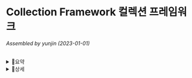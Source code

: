  # Collection Framework 컬렉션 프레임워크 
_Assembled by yunjin (2023-01-01)_

</br>

<details>
<summary>🔎요약</summary>
<div markdown="1">

#### 🕵🏻‍♂️ Collection Framework 
> - `다수의 객체(데이터)를 다루기 위함` 
> 	
> #### Collection
> - 사전적의미론 여러 객체(데이터)를 모아 놓은 것을 의미함
> - `List, et의 공통 부분만 뽑아 놓은 Collection 인터페이스`라고함 (Map 제외)
> - List, Set은 Collection의 자손이기 때문에 collection 인터페이스가 가지고 있는 모든 메서드를 가지고 있음
> - Collection 인터페이스를 구현한 클래스를 List, Set 이라고 보면 됨
> 
> #### Framework
> - 프로그램을 만들 때 정해진 툴

#### List, Set, Map 간단 정리
> - `데이터를 다루기 위한 컬렉션 프레임워크`의 핵심 인터페이스는 크게 3가지 존재
> #### List 
> - `순서 유지O, 중복 허용 O`
> - ArrayList, LinkedList (List 인터페이스를 구현한 핵심 클래스)
>
> #### Set
> - `순서 유지X, 중복 허용 X`
> - HashSet, TreeSet (Set 인터페이스를 구현한 핵심 클래스)
> - 집합과 관련된 메서드 존재  
>	→ addAll(합집합), containsAll(부분집합), removeAll(차집합), retainAll(교집합)
> 
> #### Map
> - `순서 유지X, Key-중복 허용 X, Value-중복 허용 O`
> - HashMap, TreeMap (Map인터페이스를 구현한 핵심 클래스)
> - LinkedHashMap은 순서가 있음
> - HashMap 동기화 X, HashTable 동기화 O (13장 쓰레드)
> - entrySet() key-value 쌍을 Map.Entry타입의 객체로 저장함
> - values() return 타입이 Collection    
>	→ Collectoin은 List, Set 모두 포함되어 있어서 중복이 있어도 되고, 없어도 됨
>	
> #### 자료구조
> - 이 외에도 여러가지 컬렉션에 있고 `데이터를 잘 다루기 위해서는 어떤 식으로 저장 해야 되는 지 어떤 구조로 저장해야 되는 지` 정리해 놓은 학문이 자료구조임
> - 모든 Data Structure는 배열(연속)/연결(비연속)기반으로 되어 있음	
> 
</div>
</details>
 
<details>
<summary>🔎상세</summary>
<div markdown="1">     
	
#### 🕵🏻‍♀️ Collection Framework 
> - 다수의 객체(데이터)를 다루기 위함 
> - 정형화된 lib를 이용해 수월한 프로그래밍 하기 위함 
> - 프레임워크를 사용하면 생산성이 올라가고, 유지보수에 용이함 
> - java.util 패키지에 포함되어 있고, jdk1.2부터 제공되어 있음 
> - 검색, 저장, 정렬, 삭제 
>
> ##### Collection 기본 메서드
> - add(), remove(), size(), isEmpty(), iterator(), clear(), equals(), hashCode(), toArray(), contains(), retain() 등
> 
> ##### [`+여기서 잠깐`]() 객체를 다룬 다는 것은?   	
>  - 데이터를 저장,삭제,검색,정렬을 하는 것을 의미함    
>
> ##### [`+여기서 잠깐`]() 객체를 다룬 다는 것은?  	 
>  - lib란 : 기능을 의미   	 
>	
> #### List, Set, Map 
> - List : 순서가 있고 데이터의 중복 허용함    
> 	→ 구현 클래스 : ArrayList, LinkedList, Stack, Vector 등
> - Set : 순서를 유지하지 않고 데이터의 중복 허용안함   
> 	→ 구현 클래스 : HashSet, TreeSet 등  
> - Map : 키(key)와 값(value)이 한 쌍으로 이루어진 데이터 집합   
>	순서는 유지하지 않음. 키는 중복 허용하지 않고, 값은 중복을 허용함   
> 	→ 구현 클래스 : HashMap, TreeMap, HashTable, Properties 등 
> - List, Set의 공통 부분을 뽑아서 Collection이라는 인터페이스를 따로 정의함
> 
> 
> #### Collection
> - 여러 객체(데이터)를 모아 놓은 것을 의미
> 
> #### Framework
> - 프로그램을 만들 때 정해진 툴
> 
#### List 
>
>
>                      List
>        ↗              ↑             ↖
>     Vector(old) | *ArrayList(new) | *LinkedList
>        ↑
>     Statck
>	
> - Vector(old) ≒ ArrayList(new)    
> - Vector(old) : 동기화 O
> - ArrayList(new) : 동기화 X   
> - List 인터페이스는 순서 유지 O, 중복 허용 O  
>     
> #### 메서드
> - 추가 add, 
> - 삭제 remove
> - 검색 indexOf, lastIndexOf
> - 변경 set
> - 정렬 sort
> - 읽기 get, subList
> 
> #### ArrayList (배열기반)
>> - List 인터페이스 구현함   
>>	→ List가 붙으면 List 인터페이스 구현했구나 알 수 있음
>> - 저장 순서가 유지되고, 중복을 허용함
>> - Array 배열로 데이터 저장공간은 배열을 사용함 (배열기반)		
>> - 배열을 한번 생성하면 길이 못바꿈 (배열의 길이 불변)     
>>	→ 배열의 길이가 넉넉하지 못하면 배열을 새로 생성해서 복사해서 넣어야 하기 때문에 성능이 떨어짐
>> 
>> #### Vector
>>> - Vector 클래스를 안을 보면 객체배열이 있고, 자체적으로 동기화 처리 되어 있음  
>>> - Object[] 객체배열에는 모든 객체의 배열을 저장할 수 있음 (다형성)    
>>> 	→ 다형성 : 조상 타입의 참조변수로 자손 객체를 다를 수 있음 
>> 
>> #### Array 장단점
>>> ##### 장점
>>> - 순차적인 데이터 추가/삭제 빠름 (끝에 추가, 삭제) 
>>> - 배열은 구조가 간단하고, 데이터를 읽는 데 걸리는 시간(접근시간, access time)이 짧음  
>>> ##### 단점	
>>> - 크기변경 불가, 데이터 중간에 조작하는 추가/삭제 시간 많이 걸림 	
>>> - 비순차적인 데이터의 추가, 변경, 삭제 시간이 많이 걸림 
>>> * 크기를 변경해야 하는 경우 (새로운 배열 생성 후 데이터 복사)  
>>> 	1. 더 큰 배열 생성 
>>> 	2. 내용 복사 
>>> 	3. 참조변경 
>>> * 크기 변경을 피하기 위해 충분히 큰 배열을 생성하면, 메모리 낭비됨
> 
>  #### LinkedList (연결기반) 
>> - 배열의 단점을 보완
>> - 불연속적 (불연속적으로 존재하는 데이터를 연결, 노드마다 연결)
>> - 다음요소, 다음노드만 참조함 (next)
>> 
>> ##### 장점
>> - 변경에 유리
>> - 데이터의 추가 (한 번의 노드객체 생성과 두 번의 참조변경만으로 가능)	
>> - 데이터의 삭제 (한 번의 참조변경만으로 가능)
>>
>> ##### 단점	
>> - 접근성이 나쁨
> 
> #### Doubly LinkedList (이중 연결리스트)
>> - 연결리스트 단점을 보완해 접근성을 향상 시킴
>> - 장점 : 접근성 향상, 바로 앞뒤 이동 좋음. 이전/다음 노드 참조 (next, previous)
>> - 단점 : 한번에 2-3개 요소를 건너 뛸 수 없음
> 
> #### Doubly Circular LinkedList (이중 원형 연결리스트)
>> - 맨 앞/뒤 요소 연결됨 (ex, TV채널 0번, 99번..)  
>> - 이중 연결리스트로 구현되어 있음  
> 
> #### ArrayList vs LinkedList 성능비교
>> - 순차 데이터 추가/삭제 : ArrayList 승
>> - 비순차 데이터 추가/삭제 : LinkedList 승 (20배 차이)
>> - 접근시간 : ArrayList 승   
>>   → 인덱스가 n인 데이터의 주소(접근시간) = 배열의 주소 + n*데이터 타입의 크기 
>> 
>> |**Collection**|읽기(접근시간)|변경(추가/삭제)|단점|비고|
>> |:---:|---:|---|:---|:---|
>> |ArrayList|⭐빠름|느림(순차적인 추가/삭제 빠름⭐)|비효율적인 메모리 사용|배열기반,순차적,연속적
>> |LinkedList|느림|빠름⭐|데이터가 많을 수록 접근성이 떨어짐|연결기반,비순차적,비연속
>> 
>> * ArrayList 비효율적인 메모리 사용   
>>	→ 성능을 높히기 위해서 배열의 크기를 높게 잡을 때, 배열의 단점이 복사/이동이 문제임   
>>	그걸 적게 일어나게 하려면 크기를 크게 잡아야 해서 비효율적임
>
> #### Stack
>> - LIFO 구조 (Last In First Out)   
>> - 마지막에 저장된 것을 제일 먼저 꺼내게 됨
>> - 제일 처음 저장된 것을 마지막에 꺼내게 됨  
>> - 저장(push), 추출(pop)   
>> - 스택을 구현할 때 배열(Array) 적합함  
>>	→ 이유? 순차적인 추가/삭제에 용이하기 때문 
>>  	
>> #### 메서드  
>> - boolean empty() : 스택이 비어있는 지 알려줌  
>> - Object peek() : 스택의 맨 위에 저장된 객체 반환. Exception 발생 (try-catch체크)  
>> - Object pop() : 스택 맨 위에 저장된 객체를 반환. Exception 발생 (try-catch체크)  
>> - Object push(Object item) : 스택에 객체를 저장  
>> - int search(Object o) : 객체를 찾아 위치 반환, 못찾으면 -1 (배열과 달리 위치는 0이 아닌 1부터 시작)  
>> - `스택은 클래스임(구현체)`. 큐는 인터페이스  
> 
> #### Queue(큐)
>> - FIFO 구조 (First In First Out)
>> - 제일 먼저 저장한 것을 제일 먼저 꺼내게 됨  
>> - 마지막에 저장된 것이 마지막에 꺼내게 됨  
>> - 저장(offer), 추출(poll) 
>> 
>> - 큐를 구현할 때 배열(LinkedList) 적합함    
>>	→ 이유? 요소를 삭제하면 앞뒤 자리 이동없이 주소만 연결해주면 되기 때문에 링크드리스트가 용이함   
>> #### 메서드
>> - boolean add() : 추가, 저장공간 부족하면 Exception 발생 (try-catch체크)
>> - Object  remove() : 삭제, 비어있으면 Exception 발생 (try-catch체크)
>> - Object element() :  삭제없이 요소를 읽어옴. Exception 발생
>> - boolean offer(Object o) : 큐에 객체를 저장
>> - Object poll() : 삭제, 비어 있으면 null 반환 (if로 null 체크)
>> - Object peek() : 삭제없이 요소를 읽어온다. 큐가 비어 있으면 null 반환
>> - `큐는 인터페이스`이다. 그러므로 큐를 구현하는 방법은
>>	1. Queue 직접구현
>>	2. Queue 구현한 클래스 사용 ex) queue q = new LinkedList(); 
> #### Stack vs Queue 비교
>> |**List**|구현체|장단점| 
>> |:---:|:---|:---| 
>> |Stack|ArrayList 구현하는 게 유리함|중간에 추가와 삭제하면 자리 이동해야되서 비효율적 
>> |Queue|LinkedList 사용하면 적합함|중간에 추가와 삭제할 때 자리이동 안해도 되서 유리함	 
>
>
#### 🕵 Collection Framework 데이터 읽기  
> #### Iterator, ListIterator, Enumeration  
>> - 컬렉션에 저장된 데이터를 읽는데 사용되는 `인터페이스`   
>> - 컬렉션 종류마다 읽어오는 방법이 다른데 iterator의 `표준화`된 방법을 통해 요소를 읽어옴  
>> - Enumeration은 Iterator의 구버전   
>> 	
>> #### 메서드  
>> - boolean hasNext() : 읽어 올 요소가 남아있는 지 확인함  
>> - Object next() : 다음 요소를 읽어 옴  
>	
> #### Iterator 
>> - Iterator는 단반향으로 데이터를 읽음
>> - `컬렉션(List/Set/Map)마다 구조가 달라 읽어오는 방법이 다름`  
>>	→  `저장된 요소들을 읽어오는 방법을 Iterator로 표준화 한 것` 
>	
> #### Iterator (1회용)	
>> - Iterator는 `1회용`이라 다 쓰고 나면 다시 얻어와야 해서 `새로운 Iterator를 만들`어야 함  
>> ```    
>> ListIterator it = tmp.listIterator();
>>
>> while(it.hasNext()) {
>>      System.out.println(++i + "." + it.next());
>> }
>>
>>
>> ListIterator it2 = tmp.listIterator();
>>
>> while(it2.hasNext()) {
>>      System.out.println(++i + "." + it2.next());
>> }  
>> ```
>	
> #### ListIterator 양방향
>> - ListIterator는 `양방향`으로 데이터를 읽어 옴
>> - 이전 요소 읽어올 수 있음 
>> - ex) LinkedList 데이터 요소를 읽어 올 때 listIterator() 메서드를 이용함 	
> 
> #### Map
>> - `Collection 자손이 아니기 때문에 Iterator 메서드가 없음`
>> - Map에서 데이터를 불러오려면 (Set type)KeySet(), (Set type)entrySet(), (Collections)values() 호출
>> 
>> #### 메서드 
>> - keySet() 
>> - entrySet()  
>> - values()    
>>	→ `KeySet(), entrySet(), values()를 이용해 Set(KeySet,entrySet)이나 Collection(values) 얻어 온 후 Iterator를 호출`해야 함 
>>	
>> ##### [`+여기서 잠깐`]() entry란?   
>> 	- k,v 한쌍을 의미함   
> 
> 
> #### Array 
>> - 배열을 다루기 편리한 메서드(static) 제공 
>> - Objects, Collections, Math  
>> 	→ util 클래스라고 부름
>> 
>> #### 배열의 출력 
>> - toString() 
>> 
>> #### 배열의 복사 
>> - copyOf() // end 
>> - copyOfRange() // from-to범위 
>> 
>> #### 배열 채우기 
>> - fill() // 특정값을 채움 
>> - setAll() // 람다식을 이용해서 채움
>> 
>> #### 배열의 정렬과 검색   
>> - sort()   
>> - binarySearch()   
>>	→ 이진탐색(이진검색/이분검색)은 정렬 되어 있을 때만 가능함  
>>	→ 1. 정렬(sort) 2. binarySearch() 메서드 사용  
>> - 순차검색(탐색)  
>>	→ 순서대로 찾음   
>> #### 다차원 배열의 출력  
>> - deepToString() 
>> - deepEquals() 
> 
> 
> ### List vs 배열 차이 
>> List : 읽기 전용 
>> Array : 읽기, 변경 가능 
>> ``` 	
>> 읽기전용
>> List list = Arrays.asList(new Integer[]{1,2,3,4,5,});
>> List list = Arrays.asList(1,2,3,4,5)
>> 
>> 
>> 변경가능
>> List list = new ArrayList(Arrays.asList(1,2,3,4,5));
>> ``` 
>
>	
> #### Comparator와 Comparable
>> - `정렬기준 제공하는 인터페이스` 
>> - 객체 정렬에 필요한 메서드(정렬기준)를 정의한 인터페이스  
>> ※ 인터페이스로 기본클래스에 구현된 경우도 있고 추가 구현 시, 추상메서드만 존재하여 오버라이딩 해야함  
>> 
>> #### Comparator 
>> - int compare(Object o1, Object o2); // o1,o2 두 객체 비교  
>> - boolean equals(Object obj); // 오버라이딩  
>> 
>> #### Comparable  
>> - int compareTo(Object o); // 주어진 객체 o와 자신(this) 비교   
>> 
>> #### compare()와 compareTo() 메서드  
>> - 두 대상을 비교 후 결과에 따라 같으면 0, 왼쪽이 크면 양수, 오른쪽 크면 -1로 반환 
>> - ex) 3<9 (-) | 9>3 (+) 
>>
>> ##### [`+여기서 잠깐`]() 정렬 sort() 방법 
>> 	1. 두 대상 비교 (대상) 
>>	2. 자리바꿈 (기준) 
>>	→ 오름차순, 내림차순에 따라 자리 변동 
>>	3. 1,2번 반복 (반복)            
>>    - 정렬 방법은 똑같다. 단, 전략이 다르다. (정렬기준 등)
>>    
#### Set
>
>                 Set
>        ↗         ↑
>     HashSet*   SortedSet
>                   ↑
>                TreeSet*
>  
> - Set 인터페이스 - 순서 X, 중복 X
> 
> #### 집합관련 메서드
> - addAll(합집합), containsAll(부분집합), removeAll(차집합), retainAll(교집합)
>
> #### HashSet
>> - `순서를 유지하지 않고 중복을 허용하지 않음`
>> - `Set 인터페이스를 구현`한 대표적인 컬렉션 클래스
>> - `순서를 유지하려면, LinkedHashSet`클래스를 사용하면 된다.
>>
>> #### 주요 메서드
>> - HashSet()
>> - HashSet(Collection c) 생성자
>> - HashSet(int initialCapacity) 초기용량
>> - HashSet(int initialCapacity, float loadFactor) 조건 0.8이면 80%차면 언제로 2배로 늘릴 것인지. (언제)
>> - 보통 컬렉션 클래스들은 공간이 부족하면 스스로 늘리지만, loadFactor 통해 설정할 수 있음
>> 
>> 
>> ##### 추가
>> - boolean add(Object o)
>>   - HashSet은 객체를 저장하기 전에 기존에 같은 객체가 있는 지 확인
>>   - 같은 객체가 없으면 저장하고, 있으면 저장하지 않음
>>   - add() 메서드 실행 시, equals(), hashCode() 호출해서 중복 유무 확인함
>>   - equals(), hashCode()는 Object클래스에 있음
>>   - equals(), hashCode()를 overriding 하지 않으면 HashSet이 제대로 동작안함
>> - boolean addAll(Collection c) 합집합
>>
>> ##### 삭제
>> - boolean remove(Object o)
>> - boolean removeAll(Collection c) 교집합
>> - boolean retainAll(Collection c) 차집합
>> - void clear() 모두삭제
>> 
>> ##### 포함여부
>> - boolean contains(Object o)
>> - boolean containsAll(Collection c) Collection에 담긴 여러객체 모두 포함되어 있는 지
>> - Iterator iterator()
>> 
>> ##### 기타
>> - boolean isEmpty() 비어 있는 지 확인
>> - int size()
>> - Object[] toArray() 객체 배열로 반환
>> - Object[] toArray(Object[ ] a)
>
> #### TreeSet
>> - `범위 검색와 정렬에 유리한` 컬렉션 클래스
>> - `HashSet보다 데이터 추가, 삭제에 시간 소요`됨
>> - 이진 탐색 트리(binary search tree)로 구현됨
>>   - 이진 트리는 모든 노드가 최대 0~2개인 하위 노드를 갖음
>>   - 각 요소(node)가 나무(tree)형태로 연결 (LinkedList의 변형)
>>   - 루트(root)부터 시작됨
>> 
>> ##### 주요 메서드
>> - TreeSet() 기본 생성자
>> - TreeSet(Collection c) 주어진 컬렉션을 저장하는 TreeSet을 생성
>> - TreeSet(Comparator comp) 주어진 `정렬기준`으로 정렬하는 TreeSet을 생성
>> 
>> ##### 검색
>> - SortedSet subSet(Object fromElement, Object toElement) 범위 검색의 결과 반환 (끝 범위 포함 안함)
>> - SortedSet headSet(Object toElement) 지정된 객체보다 작은 값의 객체들을 반환
>> - SortedSet tailSet(Object fromElement) 지정된 객체보다 큰 값의 객체들을 반환
>> 
>> ##### 이진 탐색 트리(Binary Search Tree)
>> - 부모보다 작은 값은 왼쪽, 큰 값은 오른쪽에 저장
>> - `데이터가 많아질 수록 추가, 삭제에 시간이 더 걸림 (왜? 비교 횟수가 증가하기 때문)`
>> - 이진트리 종류 중 하나임
>>
>> ##### 트리 순회(Binary Tree Travelsal)
>> - 이진 트리의 모든 노드를 한번씩 읽는 것을 트리 순회라함
>> - 전위(pre order), 중위(in order), 후위(post order), 레벨(level order) 순회법이 있음
>> - 중위 순위면 오름차순으로 정렬됨
>> ##### TreeSet 데이터 저장
>> - 데이터 저장 시, 중복을 허용하지 않기 하기 위해 비교기준을 줘야 함
>> - 방법1
>>   - add(Object o) : 저장하는 o 객체가 Comparable 구현
>>   - 저장하는 객체에 Comparable 인터페이스를 구현하여 compareTo(Object o) 메서드 오버라이딩
>> - 방법2
>>   - TreeSet(Comparator comp) : 
>>     TreeSet() 생성자에 정렬기준을 갖는 Comparator 인터페이스를 구현하는 클래스 생성 및 compare(Object o1, Object o2) 오버라이딩
>
> #### TreeSet vs HashSet 요약 비교
>> ##### TreeSet vs HashSet 특징 비교
>> - TreeSet : 범위검색, 정렬에 유리한 클래스
>> - HashSet :  TreeSet보다 데이터 추가, 삭제에 유리한 클래스이나
>>   HashSet은 정렬 필요 (List 생성 후 sort() 해야함)
>>
>> ##### HashSet vs TreeSet add()시 정렬비교
>> - HashSet  :  저장하는 객체에 equals(), hashCode() 오버라이딩 
>> - TreeSet :  비교기준 Comparator 가 없으면 저장하는 객체 Comparable 구현 compareTo() 오버라이딩. 
>>   비교기준 Comparator 구현할 때 compare() 오버라이딩
>> 
>> ※ 기본 및 자체 클래스에 구현되어 있는 경우도 있고, 없는 경우는 추가 구현 및 비교기준 메서드 오버라이딩 해야한다. 
>> add() 메서드는 바로 데이터를 저장하는 게 아니고 내부적으로 데이터들을 비교하면서 저장합니다. 
>> 비교할 때 비교 기준이 있어야 하는데, 그 비교 기준을 제공하는 Comparator가 있습니다.
>> Comparator 기준이 없으면 저장하는 객체의 Comparable를 사용합니다.
>> 원래는 비교 기준이 필수 이다. 안주면 저장하는 객체의 Comparable 이용합니다.
>
#### Map 
>
>
>	                       Map
>          ↗              ↑               ↖
>     HashTable(old)  HashMap(new)*     SortedMap
>                         ↑                ↑
>                    LinkedHashMap     TreeMap*
>                     (순서 o)
>
>     HashTable 동기화 o
>     HashMap 동기화 x
> 
> - 인터페이스 - 순서 X, 중복(키X, 값o)
> - Map 인터페이스 구현, 데이터를 키와 값의 쌍으로 저장
> - HashMap(동기화x)은 Hashtable(동기화O)의 신버전
> - 순서를 유지하려면, LinkedHashMap 클래스를 사용하면 됨
>  
> ##### Map 주요 메서드
> - 삭제 clear, remove 
> - 검색 get, containsKey, containsValue
> - 저장 put
> - 읽기 entrySet, keySet, values
> 
> ##### HashMap
> - Map 인터페이스 구현한 대표적인 컬렉션 클래스
> - 순서를 유지하지 않고, 키는 중복을 허용하지 않으며 값은 중복을 허용함
> - 해싱(Hashing)기법으로 데이터 저장. 데이터가 많아도 검색이 빠름
> 
> ##### HashMap 주요 메서드
> - HashMap()
> - HashMap(int initialCapacity) //배열의 초기용량
> - HashMap(int initialCapacity, float loadFactor)
> - HashMap(Map m)
>
> ##### 해싱 hashing
> - 해시함수로 해시 테이블에 데이터 저장, 검색
> 
> ##### TreeMap
> - 범위 검색과 정렬에 유리한 컬렉션 클래스
> - HashMap보다 데이터 추가, 삭제에 시간이 더 걸림 (왜? 비교 횟수 증가로)
> - TreeSet과 같은 특성을 가짐. 이진 탐색 트리로 구현되어 있음 
> - 키를 넣으면 해시함수로부터 해시코드(저장위치)가 나옴
> - 해당 저장위치에 저장되어 있는 데이터들을 해시 테이블(hash table)이라고 함
> - 해시 테이블은 배열과 링크드 리스트가 조합된 형태
> - 배열의 접근성(인덱스 위치로 데이터 찾음) + 링크드리스트의 변경하기 유리한 장점이 섞인 것
> - 해시함수는 Object.hash() 메서드를 이용하면 됨
> - 해시함수를 사용한 클래스 : HashTable, HashMap, HastSet
> 
> ##### 해싱 (해시 테이블에서 저장된 데이터 가져오는 과정)
> 1. 키로 해시함수를 호출해서 해시코드(배열의 index)를 받환 받음
> 2. 해시코드(해시함수의 반환값)에 대응하는 링크드리스트를 배열에서 찾음
> 3. 링크드리스트에서 키와 일치하는 데이터를 찾음
> ※ 해시함수는 같은 키에 대해 항상 같은 해시코드를 반환해야함
> ※ 서로다른 키일지라도 같은 값의 해시코드를 반환할 수도 있음
> 
#### Collections 정리
> - 컬렉션을 위한 메서드(static) 제공
> - fill(), copy(), sort(), binarySearch()
> - singletonXXX(), checkedXXX()
	
</div>
</details> 
  





